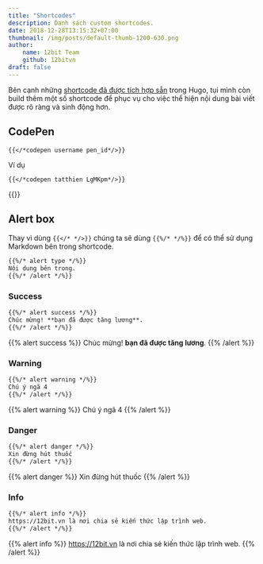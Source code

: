 ```yaml
---
title: "Shortcodes"
description: Danh sách custom shortcodes.
date: 2018-12-28T13:15:32+07:00
thumbnail: /img/posts/default-thumb-1200-630.png
author:
    name: 12bit Team
    github: 12bitvn
draft: false
---
```


Bên cạnh những [shortcode đã được tích hợp sẵn](https://gohugo.io/content-management/shortcodes/#use-hugo-s-built-in-shortcodes) trong Hugo, tụi mình còn build thêm một số shortcode để phục vụ cho việc thể hiện nội dung bài viết được rõ ràng và sinh động hơn.

## CodePen

```
{{</*codepen username pen_id*/>}}
```

Ví dụ

```
{{</*codepen tatthien LgMKpm*/>}}
```

{{<codepen tatthien LgMKpm>}}

## Alert box

Thay vì dùng `{{</* */>}}` chúng ta sẽ dùng `{{%/* */%}}` để có thể sử dụng Markdown bên trong shortcode.

```markdown
{{%/* alert type */%}}
Nội dung bên trong.
{{%/* /alert */%}}
```

### Success

```markdown
{{%/* alert success */%}}
Chúc mừng! **bạn đã được tăng lương**.
{{%/* /alert */%}}
```

{{% alert success %}}
Chúc mừng! **bạn đã được tăng lương**.
{{% /alert %}}

### Warning

```markdown
{{%/* alert warning */%}}
Chú ý ngã 4
{{%/* /alert */%}}
```

{{% alert warning %}}
Chú ý ngã 4
{{% /alert %}}

### Danger

```markdown
{{%/* alert danger */%}}
Xin đừng hút thuốc
{{%/* /alert */%}}
```

{{% alert danger %}}
Xin đừng hút thuốc
{{% /alert %}}

### Info

```markdown
{{%/* alert info */%}}
https://12bit.vn là nơi chia sẻ kiến thức lập trình web.
{{%/* /alert */%}}
```

{{% alert info %}}
https://12bit.vn là nơi chia sẻ kiến thức lập trình web.
{{% /alert %}}
